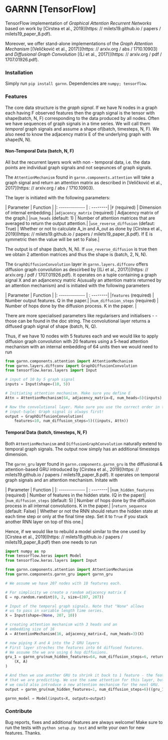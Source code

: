 # GARNN [TensorFlow]
TensorFlow implementation of _Graphical Attention Recurrent Networks_ based on work by [Cirstea et al., 2019](https: // milets19.github.io / papers / milets19_paper_8.pdf).

Moreover, we offer stand-alone implementations of the _Graph Attention Mechanism_ [(Veličković et al., 2017)](https: // arxiv.org / abs / 1710.10903) and _Diffusional Graph Convolution_ [(Li et al., 2017)](https: // arxiv.org / pdf / 1707.01926.pdf).

### Installation
Simply run `pip install garnn`. Dependencies are `numpy; tensorflow`.

### Features

The core data structure is the _graph signal_. If we have N nodes in a graph each having F observed features then the graph signal is the tensor with shape(batch, N, F) corresponding to the data produced by all nodes. Often we have sequences of graph signals in a time series. We will call them _temporal_ graph signals and assume a shape of(batch, timesteps, N, F). We also need to know the adjacency matrix E of the underlying graph with shape(N, N).

#### Non-Temporal Data (batch, N, F)
All but the recurrent layers work with non - temporal data, i.e. the data points are individual graph signals and not seqeunces of graph signals.

The `AttentionMechanism` found in `garnn.components.attention` will take a graph signal and return an attention matrix as described in [Veličković et al., 2017](https: // arxiv.org / abs / 1710.10903).

The layer is initiated with the following parameters:

| Parameter | Function |
|: ------------- | : --------|
|`F` (required) | Dimension of internal embedding.|
|`adjacency_matrix` (required) | Adjacency matrix of the graph.|
|`num_heads` (default: 1) | Number of attention matrices that are averaged to return the output attention.|
|`use_reverse_diffusion` (defaut: True) | Whether or not to calculate A_in and A_out as done by [Cirstea et al., 2019](https: // milets19.github.io / papers / milets19_paper_8.pdf). If E is symmetric then the value will be set to False.|

The output is of shape (batch, N, N). If `use_reverse_diffusion` is true then we obtain 2 attention matrices and thus the shape is (batch, 2, N, N).

The `GraphDiffusionConvolution` layer in `garnn.layers.diffconv` offers diffusion graph convolution as descirbed by [(Li et al., 2017)](https: // arxiv.org / pdf / 1707.01926.pdf). It operates on a tuple containing a graph signal X and an adjancency matric A(usually an attention matrix returned by an attention mechanism) and is initiated with the following parameters

| Parameter | Function |
|: ------------- | : --------|
|`features` (required) | Number output features. Q in the paper.|
|`num_diffusion_steps` (required) | Number of hops done by the diffusion process. K in the paper. |

There are more specialised parameters like regularisers and initialisers - - those can be found in the doc string. The convolutional layer returns a diffused graph signal of shape (batch, N, Q).

Thus, if we have 10 nodes with 5 features each and we would like to apply diffusion graph convolution with 20 features using a 5-head attention mechanism with an internal embedding of 64 units then we would need to run

```python
from garnn.components.attention import AttentionMechanism
from garnn.layers.diffconv import GraphDiffusionConvolution
from tensorflow.keras.layers import Input

# input of 10 by 5 graph signal
inputs = Input(shape=(10, 5))

# Initiating attention mechanism. Make sure you define E
Attn = AttentionMechanism(64, adjacency_matrix=E, num_heads=5)(inputs)

# Now the convolutional layer. Make sure you use the correct order in the
# input-tuple: Graph signal is always first!
output = GraphDiffusionConvolution(
    features=10, num_diffusion_steps=5)((inputs, Attn))
```


#### Temporal Data (batch, timesteps, N, F)

Both `AttentionMechanism` and `DiffusionGraphConvolution` naturally extend to temporal graph signals. The output now simply has an additional timesteps dimension.

The `garnn_gru` layer found in `garnn.components.garnn_gru` is the diffusional & attention-based GRU introduced by [Cirstea et al., 2019](https: // milets19.github.io / papers / milets19_paper_8.pdf). It operates on temporal graph signals and an attention mechanism. Initate with

| Parameter | Function |
|: ------------- | : --------|
|`num_hidden_features` (required) | Number of features in the hidden state. (Q in the paper)|
|`num_diffusion_steps` (default: 5) | Number of hops done by the diffusion process in all internal convolutions. K in the paper.|
|`return_sequence` (default: False) | Whether or not the RNN should return the hidden state at each time step or only at the final time step. Set it to `True` if you stack another RNN layer on top of this one.|

Hence, if we would like to rebuild a model similar to the one used by [Cirstea et al., 2019](https: // milets19.github.io / papers / milets19_paper_8.pdf) then one needs to run

```python
import numpy as np
from tensorflow.keras import Model
from tensorflow.keras.layers import Input

from garnn.components.attention import AttentionMechanism
from garnn.components.garnn_gru import garnn_gru

# We assume we have 207 nodes with 10 features each.

# For simplicity we create a random adjacency matrix E
E = np.random.randint(0, 2, size=(207, 207))

# Input of the temporal graph signals. Note that "None" allows
# us to pass in variable length time series.
X = Input(shape=(None, 207, 10))

# creating attention mechanism with 3 heads and an
# embedding size of 16
A = AttentionMechanism(16, adjacency_matrix=E, num_heads=3)(X)

# now piping X and A into the 2 GRU layers
# First layer streches the features into 64 diffused features.
# We assume the we are using 6 hop diffusions.
gru_1 = garnn_gru(num_hidden_features=64, num_diffusion_steps=6, return_sequences=True)(
    (X, A)
)

# And then we use another GRU to shrink it back to 1 feature - the feature
# that we are predicting. We use the same attention for this layer, but note that
# we could also introduce a new attention mechanism for the next GRU.
output = garnn_gru(num_hidden_features=1, num_diffusion_steps=6)((gru_1, A))

garnn_model = Model(inputs=X, outputs=output)
```

### Contribute
Bug reports, fixes and additional features are always welcome! Make sure to run the tests with `python setup.py test` and write your own for new features. Thanks.
